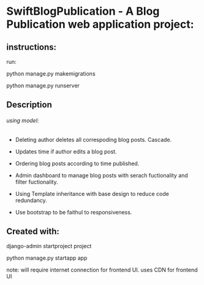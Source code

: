 # SwiftBlogPublication - A Blog Publication web application project:
## instructions: 
run:

python manage.py makemigrations

python manage.py runserver

## Description
###### using model:
* Deleting author deletes all correspoding blog posts. Cascade.
* Updates time if author edits a blog post.
* Ordering blog posts according to time published.
* Admin dashboard to manage blog posts with serach fuctionality and filter fuctionality.


* Using Template inheritance with base design to reduce code redundancy.
* Use bootstrap to be faithul to responsiveness.

## Created with:
django-admin startproject project

python manage.py startapp app
  
note: will require internet connection for frontend UI. uses CDN for frontend UI   

